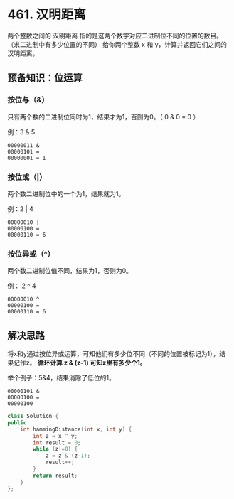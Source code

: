 # 461. 汉明距离

两个整数之间的 汉明距离 指的是这两个数字对应二进制位不同的位置的数目。（求二进制中有多少位置的不同）
给你两个整数 x 和 y，计算并返回它们之间的汉明距离。

## 预备知识：位运算

### 按位与（&）

只有两个数的二进制位同时为1，结果才为1，否则为0。（ 0 & 0 = 0 ）

例：3 & 5
```
00000011 & 
00000101 = 
00000001 = 1
```

### 按位或（|）

两个数二进制位中的一个为1，结果就为1。

例：2 | 4 
```
00000010 | 
00000100 = 
00000110 = 6
```

### 按位异或（^）

两个数二进制位值不同，结果为1，否则为0。

例： 2 ^ 4 
```
00000010 ^ 
00000100 = 
00000110 = 6
```


## 解决思路
将x和y通过按位异或运算，可知他们有多少位不同（不同的位置被标记为1），结果记作z。
**循环计算 z & (z-1) 可知z里有多少个1。**

举个例子：5&4，结果消除了低位的1。
```
00000101 & 
00000100 = 
00000100
```

```c++
class Solution {
public:
    int hammingDistance(int x, int y) {
        int z = x ^ y;
        int result = 0;
        while (z!=0) {
            z = z & (z-1);
            result++;
        }
        return result;
    }
};
```